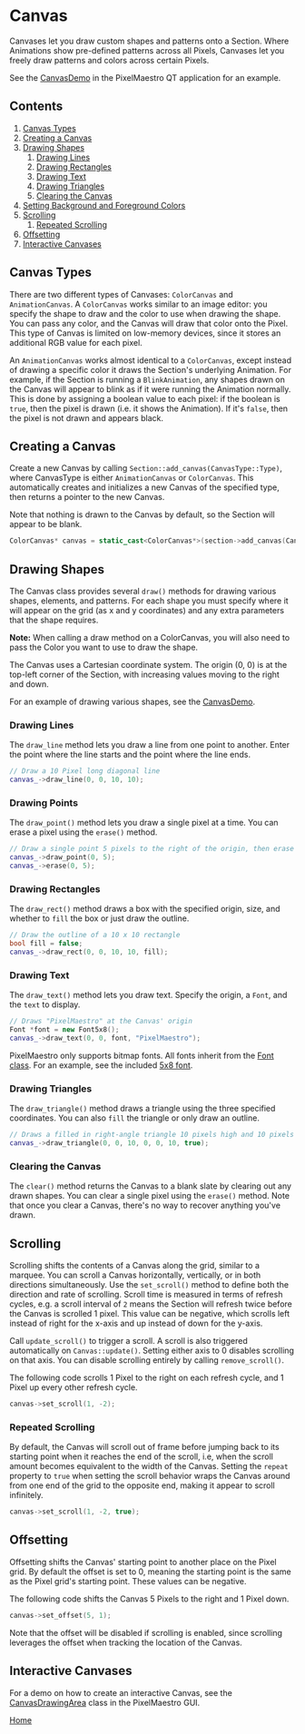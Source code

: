 # Canvas
Canvases let you draw custom shapes and patterns onto a Section. Where Animations show pre-defined patterns across all Pixels, Canvases let you freely draw patterns and colors across certain Pixels.

See the [CanvasDemo](../gui/demo/canvasdemo.cpp) in the PixelMaestro QT application for an example.

## Contents
1. [Canvas Types](#canvas-types)
2. [Creating a Canvas](#creating-a-canvas)
3. [Drawing Shapes](#drawing-shapes)
	1. [Drawing Lines](#drawing-lines)
	2. [Drawing Rectangles](#drawing-rectangles)
	3. [Drawing Text](#drawing-text)
	4. [Drawing Triangles](#drawing-triangles)
	5. [Clearing the Canvas](#clearing-the-canvas)
4. [Setting Background and Foreground Colors](#setting-background-and-foreground-colors)
5. [Scrolling](#scrolling)
	1. [Repeated Scrolling](#repeated-scrolling)
6. [Offsetting](#offsetting)
7. [Interactive Canvases](#interactive-canvases)

## Canvas Types
There are two different types of Canvases: `ColorCanvas` and `AnimationCanvas`. A `ColorCanvas` works similar to an image editor: you specify the shape to draw and the color to use when drawing the shape. You can pass any color, and the Canvas will draw that color onto the Pixel. This type of Canvas is limited on low-memory devices, since it stores an additional RGB value for each pixel.

An `AnimationCanvas` works almost identical to a `ColorCanvas`, except instead of drawing a specific color it draws the Section's underlying Animation. For example, if the Section is running a `BlinkAnimation`, any shapes drawn on the Canvas will appear to blink as if it were running the Animation normally. This is done by assigning a boolean value to each pixel: if the boolean is `true`, then the pixel is drawn (i.e. it shows the Animation). If it's `false`, then the pixel is not drawn and appears black.

## Creating a Canvas
Create a new Canvas by calling `Section::add_canvas(CanvasType::Type)`, where CanvasType is either `AnimationCanvas` or `ColorCanvas`. This automatically creates and initializes a new Canvas of the specified type, then returns a pointer to the new Canvas.

Note that nothing is drawn to the Canvas by default, so the Section will appear to be blank.

```c++
ColorCanvas* canvas = static_cast<ColorCanvas*>(section->add_canvas(CanvasType::ColorCanvas);
```

## Drawing Shapes
The Canvas class provides several `draw()` methods for drawing various shapes, elements, and patterns. For each shape you must specify where it will appear on the grid (as x and y coordinates) and any extra parameters that the shape requires.

**Note:** When calling a draw method on a ColorCanvas, you will also need to pass the Color you want to use to draw the shape.

The Canvas uses a Cartesian coordinate system. The origin (0, 0) is at the top-left corner of the Section, with increasing values moving to the right and down.

For an example of drawing various shapes, see the [CanvasDemo](../gui/demo/canvasdemo.cpp).

### Drawing Lines
The `draw_line` method lets you draw a line from one point to another. Enter the point where the line starts and the point where the line ends.

```c++
// Draw a 10 Pixel long diagonal line
canvas_->draw_line(0, 0, 10, 10);
```

### Drawing Points
The `draw_point()` method lets you draw a single pixel at a time. You can erase a pixel using the `erase()` method.

```c++
// Draw a single point 5 pixels to the right of the origin, then erase it.
canvas_->draw_point(0, 5);
canvas_->erase(0, 5);
```

### Drawing Rectangles
The `draw_rect()` method draws a box with the specified origin, size, and whether to `fill` the box or just draw the outline.

```c++
// Draw the outline of a 10 x 10 rectangle 
bool fill = false;
canvas_->draw_rect(0, 0, 10, 10, fill);
```

### Drawing Text
The `draw_text()` method lets you draw text. Specify the origin, a `Font`, and the `text` to display.

```c++
// Draws "PixelMaestro" at the Canvas' origin
Font *font = new Font5x8();
canvas_->draw_text(0, 0, font, "PixelMaestro");
```

PixelMaestro only supports bitmap fonts. All fonts inherit from the [Font class](../src/canvas/fonts/font.h). For an example, see the included [5x8 font](../src/canvas/fonts/font5x8.h).

### Drawing Triangles
The `draw_triangle()` method draws a triangle using the three specified coordinates. You can also `fill` the triangle or only draw an outline.

```c++
// Draws a filled in right-angle triangle 10 pixels high and 10 pixels wide
canvas_->draw_triangle(0, 0, 10, 0, 0, 10, true);
```

### Clearing the Canvas
The `clear()` method returns the Canvas to a blank slate by clearing out any drawn shapes. You can clear a single pixel using the `erase()` method. Note that once you clear a Canvas, there's no way to recover anything you've drawn.

## Scrolling
Scrolling shifts the contents of a Canvas along the grid, similar to a marquee. You can scroll a Canvas horizontally, vertically, or in both directions simultaneously. Use the `set_scroll()` method to define both the direction and rate of scrolling. Scroll time is measured in terms of refresh cycles, e.g. a scroll interval of `2` means the Section will refresh twice before the Canvas is scrolled 1 pixel. This value can be negative, which scrolls left instead of right for the x-axis and up instead of down for the y-axis.

Call `update_scroll()` to trigger a scroll. A scroll is also triggered automatically on `Canvas::update()`. Setting either axis to 0 disables scrolling on that axis. You can disable scrolling entirely by calling `remove_scroll()`.

The following code scrolls 1 Pixel to the right on each refresh cycle, and 1 Pixel up every other refresh cycle.

```c++
canvas->set_scroll(1, -2);
```

### Repeated Scrolling
By default, the Canvas will scroll out of frame before jumping back to its starting point when it reaches the end of the scroll, i.e, when the scroll amount becomes equivalent to the width of the Canvas. Setting the `repeat` property to `true` when setting the scroll behavior wraps the Canvas around from one end of the grid to the opposite end, making it appear to scroll infinitely.

```c++
canvas->set_scroll(1, -2, true);
```

## Offsetting
Offsetting shifts the Canvas' starting point to another place on the Pixel grid. By default the offset is set to 0, meaning the starting point is the same as the Pixel grid's starting point. These values can be negative.

The following code shifts the Canvas 5 Pixels to the right and 1 Pixel down.
```c++
canvas->set_offset(5, 1);
```

Note that the offset will be disabled if scrolling is enabled, since scrolling leverages the offset when tracking the location of the Canvas.

## Interactive Canvases
For a demo on how to create an interactive Canvas, see the [CanvasDrawingArea](../gui/drawingarea/canvasdrawingarea.h) class in the PixelMaestro GUI.

[Home](README.md)
